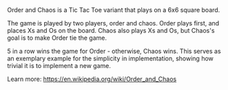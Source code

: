 Order and Chaos is a Tic Tac Toe variant that plays on a 6x6 square board.

The game is played by two players, order and chaos. Order plays first, and places Xs and Os on the board. Chaos also plays Xs and Os, but Chaos's goal is to make Order tie the game.

5 in a row wins the game for Order - otherwise, Chaos wins. This serves as an exemplary example for the simplicity in implementation, showing how trivial it is to implement a new game.

Learn more: <https://en.wikipedia.org/wiki/Order_and_Chaos>
